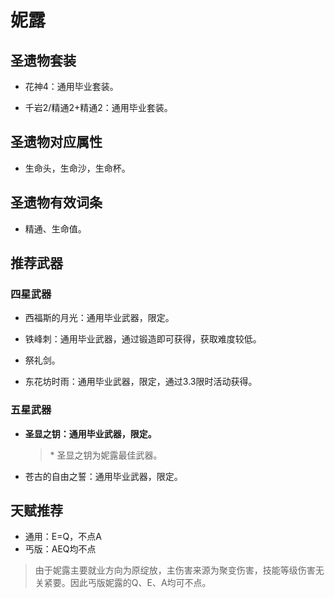 # 妮露

## 圣遗物套装  

- 花神4：通用毕业套装。  

- 千岩2/精通2+精通2：通用毕业套装。  

## 圣遗物对应属性  

- 生命头，生命沙，生命杯。  

## 圣遗物有效词条  

- 精通、生命值。  

## 推荐武器  

### 四星武器  

- 西福斯的月光：通用毕业武器，限定。  

- 铁峰刺：通用毕业武器，通过锻造即可获得，获取难度较低。  

- 祭礼剑。  

- 东花坊时雨：通用毕业武器，限定，通过3.3限时活动获得。  

### 五星武器  

- **圣显之钥：通用毕业武器，限定。**

  > \* 圣显之钥为妮露最佳武器。  

- 苍古的自由之誓：通用毕业武器，限定。

## 天赋推荐  

- 通用：E=Q，不点A  
- 丐版：AEQ均不点  

> 由于妮露主要就业方向为原绽放，主伤害来源为聚变伤害，技能等级伤害无关紧要。因此丐版妮露的Q、E、A均可不点。  
